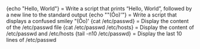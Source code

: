 {echo "Hello, World"} = Write a script that prints “Hello, World”, followed by a new line to the standard output
{echo "\"(Ôo)'"} = Write a script that displays a confused smiley "(Ôo)'
{cat /etc/passwd} = Display the content of the /etc/passwd file
{cat /etc/passwd /etc/hosts} = Display the content of /etc/passwd and /etc/hosts
{tail -n10 /etc/passwd} = Display the last 10 lines of /etc/passwd
